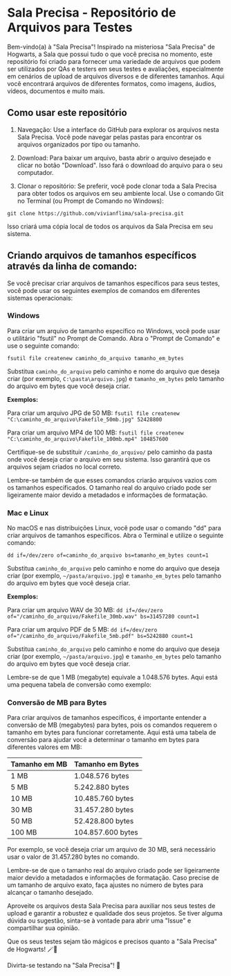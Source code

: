 # Sala Precisa - Repositório de Arquivos para Testes

Bem-vindo(a) à "Sala Precisa"! Inspirado na misteriosa "Sala Precisa" de Hogwarts, a Sala que possui tudo o que você precisa no momento, este repositório foi criado para fornecer uma variedade de arquivos que podem ser utilizados por QAs e testers em seus testes e avaliações, especialmente em cenários de upload de arquivos diversos e de diferentes tamanhos. Aqui você encontrará arquivos de diferentes formatos, como imagens, áudios, vídeos, documentos e muito mais.

## Como usar este repositório

1. Navegação: Use a interface do GitHub para explorar os arquivos nesta Sala Precisa. Você pode navegar pelas pastas para encontrar os arquivos organizados por tipo ou tamanho.

2. Download: Para baixar um arquivo, basta abrir o arquivo desejado e clicar no botão "Download". Isso fará o download do arquivo para o seu computador.

3. Clonar o repositório: Se preferir, você pode clonar toda a Sala Precisa para obter todos os arquivos em seu ambiente local. Use o comando Git no Terminal (ou Prompt de Comando no Windows):

`git clone https://github.com/vivianflima/sala-precisa.git`

Isso criará uma cópia local de todos os arquivos da Sala Precisa em seu sistema.

## Criando arquivos de tamanhos específicos através da linha de comando: 

Se você precisar criar arquivos de tamanhos específicos para seus testes, você pode usar os seguintes exemplos de comandos em diferentes sistemas operacionais:

### Windows

Para criar um arquivo de tamanho específico no Windows, você pode usar o utilitário "fsutil" no Prompt de Comando. Abra o "Prompt de Comando" e use o seguinte comando:

`fsutil file createnew caminho_do_arquivo tamanho_em_bytes`

Substitua `caminho_do_arquivo` pelo caminho e nome do arquivo que deseja criar (por exemplo, `C:\pasta\arquivo.jpg`) e `tamanho_em_bytes` pelo tamanho do arquivo em bytes que você deseja criar.

**Exemplos:**

Para criar um arquivo JPG de 50 MB:
`fsutil file createnew "C:\caminho_do_arquivo\Fakefile_50mb.jpg" 52428800`

Para criar um arquivo MP4 de 100 MB:
`fsutil file createnew "C:\caminho_do_arquivo\Fakefile_100mb.mp4" 104857600`

Certifique-se de substituir `/caminho_do_arquivo/` pelo caminho da pasta onde você deseja criar o arquivo em seu sistema. Isso garantirá que os arquivos sejam criados no local correto.

Lembre-se também de que esses comandos criarão arquivos vazios com os tamanhos especificados. O tamanho real do arquivo criado pode ser ligeiramente maior devido a metadados e informações de formatação.


### Mac e Linux

No macOS e nas distribuições Linux, você pode usar o comando "dd" para criar arquivos de tamanhos específicos. Abra o Terminal e utilize o seguinte comando:

`dd if=/dev/zero of=caminho_do_arquivo bs=tamanho_em_bytes count=1`

Substitua `caminho_do_arquivo` pelo caminho e nome do arquivo que deseja criar (por exemplo, `~/pasta/arquivo.jpg`) e `tamanho_em_bytes` pelo tamanho do arquivo em bytes que você deseja criar.

**Exemplos:**

Para criar um arquivo WAV de 30 MB:
`dd if=/dev/zero of="/caminho_do_arquivo/Fakefile_30mb.wav" bs=31457280 count=1`


Para criar um arquivo PDF de 5 MB:
`dd if=/dev/zero of="/caminho_do_arquivo/Fakefile_5mb.pdf" bs=5242880 count=1`

Substitua `caminho_do_arquivo` pelo caminho e nome do arquivo que deseja criar (por exemplo, `~/pasta/arquivo.jpg`) e `tamanho_em_bytes` pelo tamanho do arquivo em bytes que você deseja criar.

Lembre-se de que 1 MB (megabyte) equivale a 1.048.576 bytes. Aqui está uma pequena tabela de conversão como exemplo:

### Conversão de MB para Bytes

Para criar arquivos de tamanhos específicos, é importante entender a conversão de MB (megabytes) para bytes, pois os comandos requerem o tamanho em bytes para funcionar corretamente. Aqui está uma tabela de conversão para ajudar você a determinar o tamanho em bytes para diferentes valores em MB:

| Tamanho em MB | Tamanho em Bytes |
|---------------|------------------|
| 1 MB          | 1.048.576 bytes  |
| 5 MB          | 5.242.880 bytes  |
| 10 MB         | 10.485.760 bytes |
| 30 MB         | 31.457.280 bytes |
| 50 MB         | 52.428.800 bytes |
| 100 MB        | 104.857.600 bytes|

Por exemplo, se você deseja criar um arquivo de 30 MB, será necessário usar o valor de 31.457.280 bytes no comando.

Lembre-se de que o tamanho real do arquivo criado pode ser ligeiramente maior devido a metadados e informações de formatação. Caso precise de um tamanho de arquivo exato, faça ajustes no número de bytes para alcançar o tamanho desejado.

Aproveite os arquivos desta Sala Precisa para auxiliar nos seus testes de upload e garantir a robustez e qualidade dos seus projetos. Se tiver alguma dúvida ou sugestão, sinta-se à vontade para abrir uma "Issue" e compartilhar sua opinião.

Que os seus testes sejam tão mágicos e precisos quanto a "Sala Precisa" de Hogwarts! 🪄🔮

Divirta-se testando na "Sala Precisa"! 🚀
